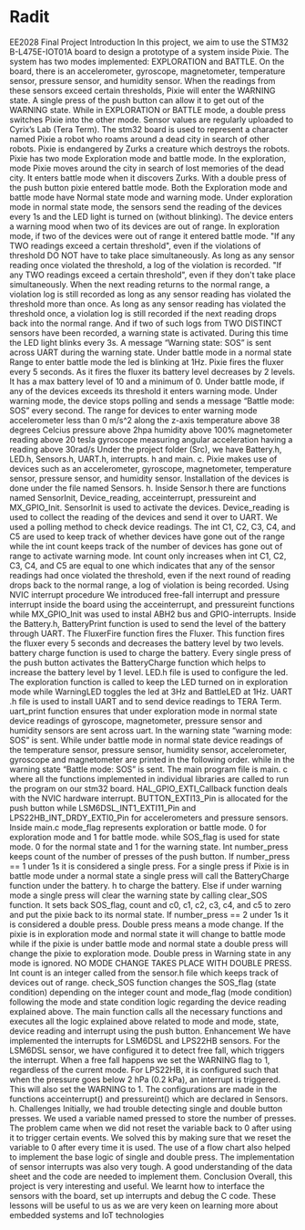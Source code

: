 # Radit
EE2028 Final Project
Introduction In this project, we aim to use the STM32 B-L475E-IOT01A board to design a prototype of a system inside Pixie. The system has two modes implemented: EXPLORATION and BATTLE. On the board, there is an accelerometer, gyroscope, magnetometer, temperature sensor, pressure sensor, and humidity sensor. When the readings from these sensors exceed certain thresholds, Pixie will enter the WARNING state. A single press of the push button can allow it to get out of the WARNING state. While in EXPLORATION or BATTLE mode, a double press switches Pixie into the other mode. Sensor values are regularly uploaded to Cyrix’s Lab (Tera Term).
The stm32 board is used to represent a character named Pixie a robot who roams around a dead city in search of other robots. Pixie is endangered by Zurks a creature which destroys the robots.
Pixie has two mode Exploration mode and battle mode. In the exploration, mode Pixie moves around the city in search of lost memories of the dead city. It enters battle mode when it discovers Zurks. With a double press of the push button pixie entered battle mode.
Both the Exploration mode and battle mode have Normal state mode and warning mode.
Under exploration mode in normal state mode, the sensors send the reading of the devices every 1s and the LED light is turned on (without blinking).
The device enters a warning mood when two of its devices are out of range. In exploration mode, if two of the devices were out of range it entered battle mode. "If any TWO readings exceed a certain threshold", even if the violations of threshold DO NOT have to take place simultaneously. As long as any sensor reading once violated the threshold, a log of the violation is recorded. "If any TWO readings exceed a certain threshold", even if they don't take place simultaneously. When the next reading returns to the normal range, a violation log is still recorded as long as any sensor reading has violated the threshold more than once. As long as any sensor reading has violated the threshold once, a violation log is still recorded if the next reading drops back into the normal range. And if two of such logs from TWO DISTINCT sensors have been recorded, a warning state is activated. During this time the LED light blinks every 3s. A message “Warning state: SOS” is sent across UART during the warning state.
Under battle mode in a normal state
Range to enter battle mode the led is blinking at 1Hz. Pixie fires the fluxer every 5 seconds. As it fires the fluxer its battery level decreases by 2 levels. It has a max battery level of 10 and a minimum of 0.
Under battle mode, if any of the devices exceeds its threshold it enters warning mode. Under warning mode, the device stops polling and sends a message “Battle mode: SOS” every second.
The range for devices to enter warning mode
accelerometer less than 0 m/s^2 along the z-axis
temperature above 38 degrees Celcius
pressure above 2hpa
humidity above 100%
magnetometer reading above 20 tesla
gyroscope measuring angular acceleration having a reading above 30rad/s
Under the project folder (Src), we have Battery.h, LED.h, Sensors.h, UART.h, interrupts. h and main. c.
Pixie makes use of devices such as an accelerometer, gyroscope, magnetometer, temperature sensor, pressure sensor, and humidity sensor. Installation of the devices is done under the file named Sensors. h. Inside Sensor.h there are functions named SensorInit, Device_reading, acceinterrupt, pressureint and MX_GPIO_Init. SensorInit is used to activate the devices. Device_reading is used to collect the reading of the devices and send it over to UART. We used a polling method to check device readings. The int C1, C2, C3, C4, and C5 are used to keep track of whether devices have gone out of the range while the int count keeps track of the number of devices has gone out of range to activate warning mode. Int count only increases when int C1, C2, C3, C4, and C5 are equal to one which indicates that any of the sensor readings had once violated the threshold, even if the next round of reading drops back to the normal range, a log of violation is being recorded.
Using NVIC interrupt procedure We introduced free-fall interrupt and pressure interrupt inside the board using the acceinterrupt, and pressureint functions while MX_GPIO_Init was used to instal ABH2 bus and GPIO-interrupts.
Inside the Battery.h, BatteryPrint function is used to send the level of the battery through UART. The FluxerFire function fires the Fluxer. This function fires the fluxer every 5 seconds and decreases the battery level by two levels. battery charge function is used to charge the battery. Every single press of the push button activates the BatteryCharge function which helps to increase the battery level by 1 level.
LED.h file is used to configure the led. The exploration function is called to keep the LED turned on in exploration mode while WarningLED toggles the led at 3Hz and BattleLED at 1Hz.
UART .h file is used to install UART and to send device readings to TERA Term. uart_print function ensures that under exploration mode in normal state device readings of gyroscope, magnetometer, pressure sensor and humidity sensors are sent across uart. In the warning state “warning mode: SOS” is sent. While under battle mode in normal state device readings of the temperature sensor, pressure sensor, humidity sensor, accelerometer, gyroscope and magnetometer are printed in the following order. while in the warning state “Battle mode: SOS” is sent.
The main program file is main. c where all the functions implemented in individual libraries are called to run the program on our stm32 board.
HAL_GPIO_EXTI_Callback function deals with the NVIC hardware interrupt. BUTTON_EXTI13_Pin is allocated for the push button while
LSM6DSL_INT1_EXTI11_Pin and LPS22HB_INT_DRDY_EXTI0_Pin for accelerometers and pressure sensors.
Inside main.c mode_flag represents exploration or battle mode. 0 for exploration mode and 1 for battle mode. while SOS_flag is used for state mode. 0 for the normal state and 1 for the warning state.
Int number_press keeps count of the number of presses of the push button. If number_press == 1 under 1s it is considered a single press. For a single press if Pixie is in battle mode under a normal state a single press will call the BatteryCharge function under the battery. h to charge the battery. Else if under warning mode a single press will clear the warning state by calling clear_SOS function. It sets back SOS_flag, count and c0, c1, c2, c3, c4, and c5 to zero and put the pixie back to its normal state. If number_press == 2 under 1s it is considered a double press. Double press means a mode change. If the pixie is in exploration mode and normal state it will change to battle mode while if the pixie is under battle mode and normal state a double press will change the pixie to exploration mode. Double press in Warning state in any mode is ignored. NO MODE CHANGE TAKES PLACE WITH DOUBLE PRESS.
Int count is an integer called from the sensor.h file which keeps track of devices out of range. check_SOS function changes the SOS_flag (state condition) depending on the integer count and mode_flag (mode condition) following the mode and state condition logic regarding the device reading explained above.
The main function calls all the necessary functions and executes all the logic explained above related to mode and mode, state, device reading and interrupt using the push button.
Enhancement We have implemented the interrupts for LSM6DSL and LPS22HB sensors. For the LSM6DSL sensor, we have configured it to detect free fall, which triggers the interrupt. When a free fall happens we set the WARNING flag to 1, regardless of the current mode. For LPS22HB, it is configured such that when the pressure goes below 2 hPa (0.2 kPa), an interrupt is triggered. This will also set the WARNING to 1. The configurations are made in the functions acceinterrupt() and pressureint() which are declared in Sensors. h.
Challenges Initially, we had trouble detecting single and double button presses. We used a variable named pressed to store the number of presses. The problem came when we did not reset the variable back to 0 after using it to trigger certain events. We solved this by making sure that we reset the variable to 0 after every time it is used. The use of a flow chart also helped to implement the base logic of single and double press. The implementation of sensor interrupts was also very tough. A good understanding of the data sheet and the code are needed to implement them.
Conclusion Overall, this project is very interesting and useful. We learnt how to interface the sensors with the board, set up interrupts and debug the C code. These lessons will be useful to us as we are very keen on learning more about embedded systems and IoT technologies
